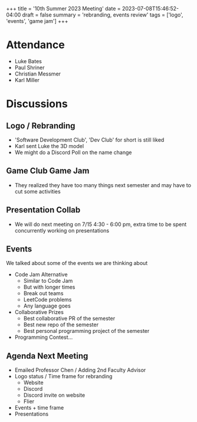 +++
title = '10th Summer 2023 Meeting'
date = 2023-07-08T15:46:52-04:00
draft = false
summary = 'rebranding, events review'
tags = ['logo', 'events', 'game jam']
+++

# Attendance

- Luke Bates
- Paul Shriner
- Christian Messmer
- Karl Miller
  
# Discussions

## Logo / Rebranding

- 'Software Development Club', 'Dev Club' for short is still liked
- Karl sent Luke the 3D model
- We might do a Discord Poll on the name change

## Game Club Game Jam

- They realized they have too many things next semester and may have to cut some activities

## Presentation Collab

- We will do next meeting on 7/15 4:30 - 6:00 pm, extra time to be spent concurrently working on presentations

## Events

We talked about some of the events we are thinking about

- Code Jam Alternative
    - Similar to Code Jam
    - But with longer times
    - Break out teams
    - LeetCode problems
    - Any language goes
- Collaborative Prizes
    - Best collaborative PR of the semester
    - Best new repo of the semester
    - Best personal programming project of the semester
- Programming Contest...

## Agenda Next Meeting

- Emailed Professor Chen / Adding 2nd Faculty Advisor 
- Logo status / Time frame for rebranding
    - Website
    - Discord
    - Discord invite on website
    - Flier
- Events + time frame
- Presentations

